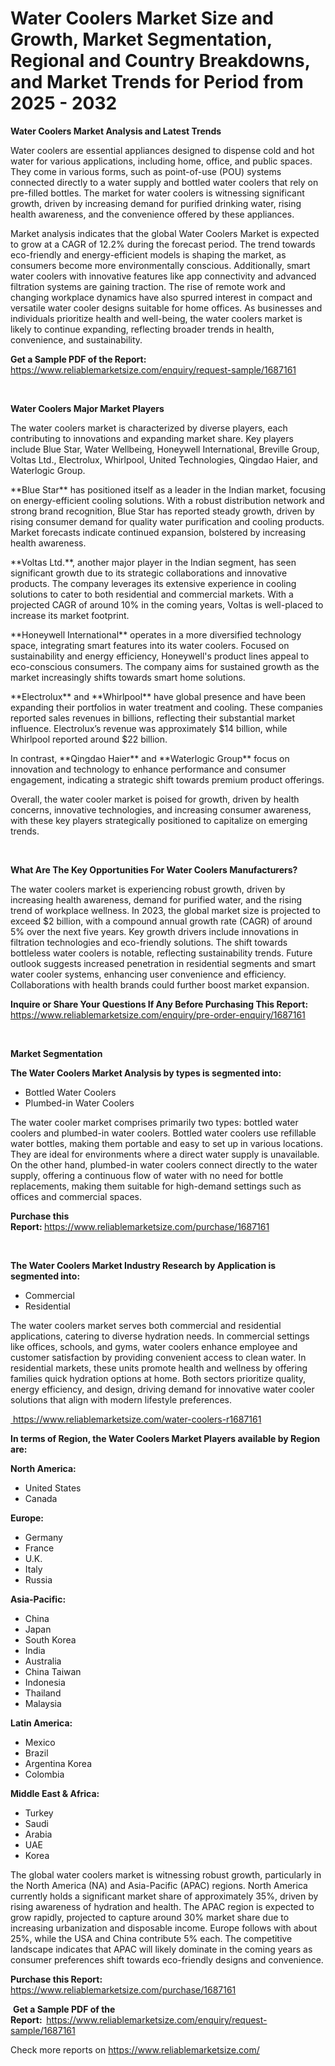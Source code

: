 <p><h1>Water Coolers Market Size and Growth, Market Segmentation, Regional and Country Breakdowns, and Market Trends for Period from 2025 -  2032</h1></p><p><strong>Water Coolers Market Analysis and Latest Trends</strong></p>
<p><p>Water coolers are essential appliances designed to dispense cold and hot water for various applications, including home, office, and public spaces. They come in various forms, such as point-of-use (POU) systems connected directly to a water supply and bottled water coolers that rely on pre-filled bottles. The market for water coolers is witnessing significant growth, driven by increasing demand for purified drinking water, rising health awareness, and the convenience offered by these appliances.</p><p>Market analysis indicates that the global Water Coolers Market is expected to grow at a CAGR of 12.2% during the forecast period. The trend towards eco-friendly and energy-efficient models is shaping the market, as consumers become more environmentally conscious. Additionally, smart water coolers with innovative features like app connectivity and advanced filtration systems are gaining traction. The rise of remote work and changing workplace dynamics have also spurred interest in compact and versatile water cooler designs suitable for home offices. As businesses and individuals prioritize health and well-being, the water coolers market is likely to continue expanding, reflecting broader trends in health, convenience, and sustainability.</p></p>
<p><strong>Get a Sample PDF of the Report:&nbsp;</strong> <a href="https://www.reliablemarketsize.com/enquiry/request-sample/1687161?utm_campaign=1991&utm_medium=2&utm_source=Github&utm_content=ia&utm_term=10042025&utm_id=water-coolers">https://www.reliablemarketsize.com/enquiry/request-sample/1687161</a></p>
<p>&nbsp;</p>
<p><strong>Water Coolers Major Market Players</strong></p>
<p><p>The water coolers market is characterized by diverse players, each contributing to innovations and expanding market share. Key players include Blue Star, Water Wellbeing, Honeywell International, Breville Group, Voltas Ltd., Electrolux, Whirlpool, United Technologies, Qingdao Haier, and Waterlogic Group.</p><p>**Blue Star** has positioned itself as a leader in the Indian market, focusing on energy-efficient cooling solutions. With a robust distribution network and strong brand recognition, Blue Star has reported steady growth, driven by rising consumer demand for quality water purification and cooling products. Market forecasts indicate continued expansion, bolstered by increasing health awareness.</p><p>**Voltas Ltd.**, another major player in the Indian segment, has seen significant growth due to its strategic collaborations and innovative products. The company leverages its extensive experience in cooling solutions to cater to both residential and commercial markets. With a projected CAGR of around 10% in the coming years, Voltas is well-placed to increase its market footprint.</p><p>**Honeywell International** operates in a more diversified technology space, integrating smart features into its water coolers. Focused on sustainability and energy efficiency, Honeywell's product lines appeal to eco-conscious consumers. The company aims for sustained growth as the market increasingly shifts towards smart home solutions.</p><p>**Electrolux** and **Whirlpool** have global presence and have been expanding their portfolios in water treatment and cooling. These companies reported sales revenues in billions, reflecting their substantial market influence. Electrolux’s revenue was approximately $14 billion, while Whirlpool reported around $22 billion. </p><p>In contrast, **Qingdao Haier** and **Waterlogic Group** focus on innovation and technology to enhance performance and consumer engagement, indicating a strategic shift towards premium product offerings.</p><p>Overall, the water cooler market is poised for growth, driven by health concerns, innovative technologies, and increasing consumer awareness, with these key players strategically positioned to capitalize on emerging trends.</p></p>
<p>&nbsp;</p>
<p><strong>What Are The Key Opportunities For Water Coolers Manufacturers?</strong></p>
<p><p>The water coolers market is experiencing robust growth, driven by increasing health awareness, demand for purified water, and the rising trend of workplace wellness. In 2023, the global market size is projected to exceed $2 billion, with a compound annual growth rate (CAGR) of around 5% over the next five years. Key growth drivers include innovations in filtration technologies and eco-friendly solutions. The shift towards bottleless water coolers is notable, reflecting sustainability trends. Future outlook suggests increased penetration in residential segments and smart water cooler systems, enhancing user convenience and efficiency. Collaborations with health brands could further boost market expansion.</p></p>
<p><strong>Inquire or Share Your Questions If Any Before Purchasing This Report:</strong> <a href="https://www.reliablemarketsize.com/enquiry/pre-order-enquiry/1687161?utm_campaign=1991&utm_medium=2&utm_source=Github&utm_content=ia&utm_term=10042025&utm_id=water-coolers">https://www.reliablemarketsize.com/enquiry/pre-order-enquiry/1687161</a></p>
<p>&nbsp;</p>
<p><strong>Market Segmentation</strong></p>
<p><strong>The Water Coolers Market Analysis by types is segmented into:</strong></p>
<p><ul><li>Bottled Water Coolers</li><li>Plumbed-in Water Coolers</li></ul></p>
<p><p>The water cooler market comprises primarily two types: bottled water coolers and plumbed-in water coolers. Bottled water coolers use refillable water bottles, making them portable and easy to set up in various locations. They are ideal for environments where a direct water supply is unavailable. On the other hand, plumbed-in water coolers connect directly to the water supply, offering a continuous flow of water with no need for bottle replacements, making them suitable for high-demand settings such as offices and commercial spaces.</p></p>
<p><strong>Purchase this Report:&nbsp;</strong><a href="https://www.reliablemarketsize.com/purchase/1687161?utm_campaign=1991&utm_medium=2&utm_source=Github&utm_content=ia&utm_term=10042025&utm_id=water-coolers">https://www.reliablemarketsize.com/purchase/1687161</a></p>
<p>&nbsp;</p>
<p><strong>The Water Coolers Market Industry Research by Application is segmented into:</strong></p>
<p><ul><li>Commercial</li><li>Residential</li></ul></p>
<p><p>The water coolers market serves both commercial and residential applications, catering to diverse hydration needs. In commercial settings like offices, schools, and gyms, water coolers enhance employee and customer satisfaction by providing convenient access to clean water. In residential markets, these units promote health and wellness by offering families quick hydration options at home. Both sectors prioritize quality, energy efficiency, and design, driving demand for innovative water cooler solutions that align with modern lifestyle preferences.</p></p>
<p><a href="https://www.reliablemarketsize.com/water-coolers-r1687161?utm_campaign=1991&utm_medium=2&utm_source=Github&utm_content=ia&utm_term=10042025&utm_id=water-coolers">&nbsp;https://www.reliablemarketsize.com/water-coolers-r1687161</a></p>
<p><strong>In terms of Region, the Water Coolers Market Players available by Region are:</strong></p>
<p>
    <p> <strong> North America: </strong>
        <ul>
            <li>United States</li>
            <li>Canada</li>
        </ul>
        </p> 
    <p> <strong> Europe: </strong>
        <ul>
            <li>Germany</li>
            <li>France</li>
            <li>U.K.</li>
            <li>Italy</li>
            <li>Russia</li>
        </ul>
        </p> 
    <p> <strong> Asia-Pacific: </strong>
        <ul>
            <li>China</li>
            <li>Japan</li>
            <li>South Korea</li>
            <li>India</li>
            <li>Australia</li>
            <li>China Taiwan</li>
            <li>Indonesia</li>
            <li>Thailand</li>
            <li>Malaysia</li>
        </ul>
        </p> 
    <p> <strong> Latin America: </strong>
        <ul>
            <li>Mexico</li>
            <li>Brazil</li>
            <li>Argentina Korea</li>
            <li>Colombia</li>
        </ul>
        </p> 
    <p> <strong> Middle East & Africa: </strong>
        <ul>
            <li>Turkey</li>
            <li>Saudi</li>
            <li>Arabia</li>
            <li>UAE</li>
            <li>Korea</li>
        </ul>
    </p>
    </p>
<p><p>The global water coolers market is witnessing robust growth, particularly in the North America (NA) and Asia-Pacific (APAC) regions. North America currently holds a significant market share of approximately 35%, driven by rising awareness of hydration and health. The APAC region is expected to grow rapidly, projected to capture around 30% market share due to increasing urbanization and disposable income. Europe follows with about 25%, while the USA and China contribute 5% each. The competitive landscape indicates that APAC will likely dominate in the coming years as consumer preferences shift towards eco-friendly designs and convenience.</p></p>
<p><strong>Purchase this Report: </strong><a href="https://www.reliablemarketsize.com/purchase/1687161?utm_campaign=1991&utm_medium=2&utm_source=Github&utm_content=ia&utm_term=10042025&utm_id=water-coolers">https://www.reliablemarketsize.com/purchase/1687161</a></p>
<p>&nbsp;<strong>Get a Sample PDF of the Report:&nbsp;&nbsp;</strong><a href="https://www.reliablemarketsize.com/enquiry/request-sample/1687161?utm_campaign=1991&utm_medium=2&utm_source=Github&utm_content=ia&utm_term=10042025&utm_id=water-coolers">https://www.reliablemarketsize.com/enquiry/request-sample/1687161</a></p>
<p><strong></strong></p>
<p>Check more reports on <a href="https://www.reliablemarketsize.com/?utm_campaign=1991&utm_medium=2&utm_source=Github&utm_content=ia&utm_term=10042025&utm_id=water-coolers">https://www.reliablemarketsize.com/</a></p>